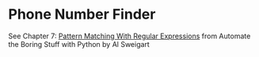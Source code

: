 # Phone Number Finder

See Chapter 7: [Pattern Matching With Regular Expressions](https://automatetheboringstuff.com/2e/chapter7/) from Automate the Boring Stuff with Python by Al Sweigart